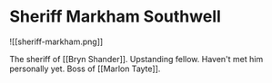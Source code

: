 # Sheriff Markham Southwell
![[sheriff-markham.png]]

The sheriff of [[Bryn Shander]]. Upstanding fellow. Haven't met him personally yet. Boss of [[Marlon Tayte]].
